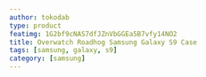 ```yaml
---
author: tokodab
type: product
featimg: 1G2bf9cNAS7dfJZnVbGGEa5B7vfy14NO2
title: Overwatch Roadhog Samsung Galaxy S9 Case
tags: [samsung, galaxy, s9]
category: [samsung]
---
```

